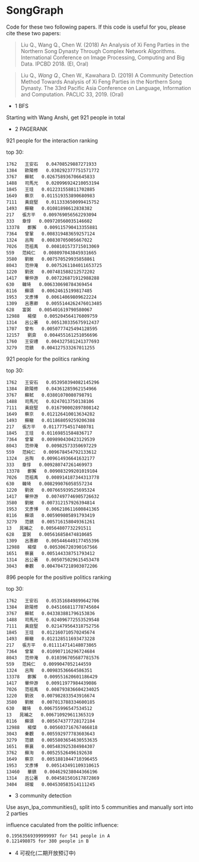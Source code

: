 # SongGraph
Code for these two following papers. If this code is useful for you, please cite these two papers:

> Liu Q., Wang Q., Chen W. (2018) An Analysis of Xi Feng Parties in the Northern Song Dynasty Through Complex Network Algorithms. International Conference on Image Processing, Computing and Big Data. IPCBD 2018. (EI, Oral)

> Liu Q.*, Wang Q.*, Chen W., Kawahara D. (2019) A Community Detection Method Towards Analysis of Xi Feng Parties in the Northern Song Dynasty. The 33rd Pacific Asia Conference on Language, Information and Computation. PACLIC 33, 2019. (Oral)




- 1 BFS

Starting with Wang Anshi, get 921 people in total

- 2 PAGERANK

921 people for the interaction ranking

top 30:

    1762   王安石   0.04708529887271933
    1384   歐陽修   0.030292377751571772
    3767   蘇軾   0.026758936706645833
    1488   司馬光   0.020996924210053194
    1845   王珪   0.012231558811702885
    1649   蔡京   0.011519353890680983
    7111   黃庭堅   0.011333650099415752
    1493   蘇轍   0.01081898612838382
    217   張方平   0.009769056562293094
    333   章惇   0.009720560035146602
    13378   鄭獬   0.009115790413355881
    7364   曾鞏   0.008319483659257124
    1324   呂陶   0.00830705005667022
    7026   范祖禹   0.008101573715013069
    559   范純仁   0.008097043845931665
    3580   劉敞   0.007570529935858861
    8043   范仲淹   0.0075261104011653725
    1220   劉攽   0.007481588212572202
    1417   畢仲游   0.007226871912988288
    630   韓琦   0.006330698784369454
    8116   蘇頌   0.00624615199817485
    1953   文彥博   0.00614069809622224
    1309   呂惠卿   0.0055144262476013485
    628   富弼   0.005401619790580067
    12988   楊傑   0.005204564176009759
    1314   呂公著   0.005130335675912437
    1707   曾布   0.0050777425494128595
    12157   劉弇   0.004455161251056696
    1760   王安禮   0.004327581241377693
    3279   范鎮   0.004127533267011255

921 people for the politics ranking

top 30:

    1762   王安石   0.053950394082145296
    1384   歐陽修   0.04361285962154966
    3767   蘇軾   0.03801070080798791
    1488   司馬光   0.0247013750138106
    7111   黃庭堅   0.016790002897808142
    1649   蔡京   0.012126410013634282
    1493   蘇轍   0.011868059259206388
    217   張方平   0.01177754517480781
    1845   王珪   0.01169851584836717
    7364   曾鞏   0.009890430423129539
    8043   范仲淹   0.00982573350697229
    559   范純仁   0.009678454792133612
    1324   呂陶   0.009614936641632177
    333   章惇   0.009280747261469973
    13378   鄭獬   0.009083299201019104
    7026   范祖禹   0.008914187344313778
    630   韓琦   0.008299076058557234
    1220   劉攽   0.007665939525695324
    1417   畢仲游   0.007497746905726632
    3580   劉敞   0.007312157926394814
    1953   文彥博   0.006210611600841365
    8116   蘇頌   0.005909805891793419
    3279   范鎮   0.005716158049361261
    13   晁補之   0.00564807732291511
    628   富弼   0.005616858474810685
    1309   呂惠卿   0.005446449177455396
    12988   楊傑   0.005306720390167566
    1651   蔡襄   0.005144338751793412
    1314   呂公著   0.005075029615453478
    3043   秦觀   0.0047047218903072206

896 people for the positive politics ranking

top 30:

    1762   王安石   0.053516849899642706
    1384   歐陽修   0.045166811778745604
    3767   蘇軾   0.043383881796153836
    1488   司馬光   0.024096772553529548
    7111   黃庭堅   0.021479564318752756
    1845   王珪   0.012160710570245674
    1493   蘇轍   0.012128511693473228
    217   張方平   0.011114714148073865
    7364   曾鞏   0.010907116296724684
    8043   范仲淹   0.010396705687781576
    559   范純仁   0.0099047052144559
    1324   呂陶   0.00983536664586351
    13378   鄭獬   0.009551620601186429
    1417   畢仲游   0.00911977984439086
    7026   范祖禹   0.008793836604234025
    1220   劉攽   0.007982833543916674
    3580   劉敞   0.007013788334600185
    630   韓琦   0.006755996547534512
    13   晁補之   0.006710929611365319
    8116   蘇頌   0.005674377728172184
    12988   楊傑   0.005603716767466818
    3043   秦觀   0.005592977783603643
    3279   范鎮   0.0055803654630553635
    1651   蔡襄   0.005483925384984307
    3762   蘇洵   0.00525526496192638
    1649   蔡京   0.0051881044710396455
    1953   文彥博   0.005143491109310615
    13460   華鎮   0.004629238044366196
    1314   呂公著   0.004581501617872869
    3404   胡瑗   0.004530583514111245

- 3 community detection

Use asyn_lpa_communities(), split into 5 communities and manually sort into 2 parties

influence caculated from the politic influence:

    0.19563569399999997 for 541 people in A
    0.121498075 for 380 people in B




- 4 可视化(二期开放预订中)
